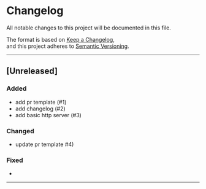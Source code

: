 # Changelog

All notable changes to this project will be documented in this file.

The format is based on [Keep a Changelog](https://keepachangelog.com/en/1.0.0/),  
and this project adheres to [Semantic Versioning](https://semver.org/).

---

## [Unreleased]

### Added
-  add pr template (#1) 
-  add changelog (#2) 
-  add basic http server (#3) 

### Changed
- update pr template #4) 

### Fixed
- 

---
